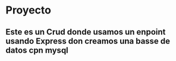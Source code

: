 # Proyecto

## Este es un Crud donde usamos un enpoint usando Express don creamos una basse de datos cpn mysql
